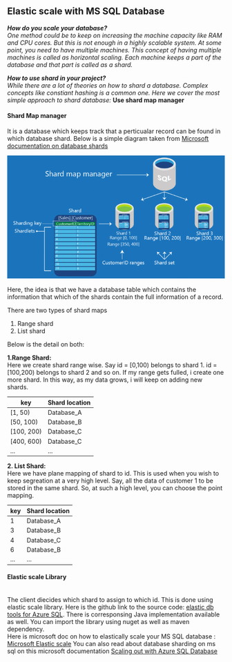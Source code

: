 ## Elastic scale with MS SQL Database

***How do you scale your database?*** <br> 
*One method could be to keep on increasing the machine capacity like RAM and CPU cores. But this is not enough in a highly scalable system.
At some point, you need to have multiple machines. This concept of having multiple machines is called as horizontal scaling. 
Each machine keeps a part of the database and that part is called as a shard.*

***How to use shard in your project?*** <br>
*While there are a lot of theories on how to shard a database. Complex concepts like constiant hashing is a common one. Here we cover the most simple approach to shard database:* **Use shard map manager**

#### Shard Map manager
It is a database which keeps track that a perticualar record can be found in which database shard. Below is a simple diagram taken from [Microsoft documentation on database shards](https://learn.microsoft.com/en-us/azure/azure-sql/database/elastic-scale-shard-map-management?view=azuresql)

![Shard mapping](./shard_map.png)

Here, the idea is that we have a database table which contains the information that which of the shards contain the full information of a record. <br>

There are two types of shard maps <br>
1. Range shard
2. List shard

Below is the detail on both: 

**1.Range Shard:** <br> Here we create shard range wise. Say id = [0,100) belongs to shard 1. id = [100,200) belongs to shard 2 and so on. If my range gets fulled, i create one more shard. In this way, as my data grows, i will keep on adding new shards.  

| key | Shard location  |
|--|--|
| [1, 50) | Database_A |
| [50, 100) | Database_B |
| [100, 200) | Database_C |
| [400, 600) | Database_C |
| ... | ... |


**2. List Shard:** <br> Here we have plane mapping of shard to id. This is used when you wish to keep segreation at a very high level. Say, all the data of customer 1 to be stored in the same shard. So, at such a high level, you can choose the point mapping. 

| key | Shard location  |
| -- | -- |
| 1  | Database_A |
| 3  | Database_B |
| 4  | Database_C |
| 6  | Database_B |
| ...  | ... |

#### Elastic scale Library
<br> The client diecides which shard to assign to which id. This is done using elastic scale library. 
Here is the github link to the source code: [elastic db tools for Azure SQL](https://github.com/Azure/elastic-db-tools). 
There is corresponsing Java implementation available as well. You can import the library using nuget as well as maven dependency.   
Here is microsoft doc on how to elastically scale your MS SQL database : [Microsoft Elastic scale](https://learn.microsoft.com/en-us/azure/azure-sql/database/elastic-scale-get-started?view=azuresql)
You can also read about database sharding on ms sql on this microsoft documentation [Scaling out with Azure SQL Database
](https://learn.microsoft.com/en-us/azure/azure-sql/database/elastic-scale-introduction?view=azuresql)
